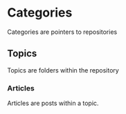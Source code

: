 # Categories

Categories are pointers to repositories

## Topics

Topics are folders within the repository

### Articles

Articles are posts within a topic.
